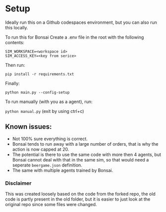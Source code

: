
# Setup

Ideally run this on a Github codespaces environment, but you can also run this locally.

To run this for Bonsai
Create a .env file in the root with the following contents:
```
SIM_WORKSPACE=<workspace id>
SIM_ACCESS_KEY=<key from serice>
```

Then run:

`pip install -r requirements.txt`

Finally:

`python main.py --config-setup`

To run manually (with you as a agent), run:

`python manual.py`
(exit by using ctrl+c)

## Known issues:
- Not 100% sure everything is correct.
- Bonsai tends to run away with a large number of orders, that is why the action is now capped at 20.
- The potential is there to use the same code with more then 4 agents, but Bonsai cannot deal with that in the same sim, so that would need a seperate `beergame.json` definition.
- The same with multiple agents trained by Bonsai.

### Disclaimer
This was created loosely based on the code from the forked repo, the old code is partly present in the old folder, but it is easier to just look at the original repo since some files were changed.
